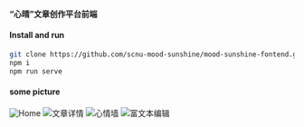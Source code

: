 #### “心晴”文章创作平台前端

#### Install and run 
```bash
git clone https://github.com/scnu-mood-sunshine/mood-sunshine-fontend.git
npm i
npm run serve
```

#### some picture
![Home](http://oqzgtjqen.bkt.clouddn.com/%E5%BF%83%E6%99%B4home.png)
![文章详情](http://oqzgtjqen.bkt.clouddn.com/%E5%BF%83%E6%99%B4%E6%96%87%E7%AB%A0%E8%AF%A6%E6%83%85.jpg)
![心情墙](http://oqzgtjqen.bkt.clouddn.com/%E5%BF%83%E6%83%85%E5%A2%99.jpg)
![富文本编辑](http://oqzgtjqen.bkt.clouddn.com/%E5%BF%83%E6%83%85%E6%96%87%E7%AB%A0%E7%BC%96%E8%BE%91%E5%99%A8.jpg)
